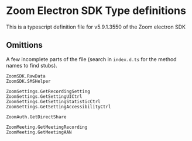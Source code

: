 # Zoom Electron SDK Type definitions

This is a typescript definition file for v5.9.1.3550 of the Zoom electron SDK

## Omittions

A few incomplete parts of the file (search in `index.d.ts` for the method names to find stubs).
```
ZoomSDK.RawData
ZoomSDK.SMSHelper

ZoomSettings.GetRecordingSetting
ZoomSettings.GetSettingUICtrl
ZoomSettings.GetSettingStatisticCtrl
ZoomSettings.GetSettingAccessibilityCtrl

ZoomAuth.GetDirectShare

ZoomMeeting.GetMeetingRecording
ZoomMeeting.GetMeetingAAN

```